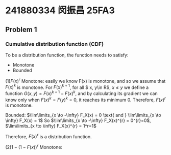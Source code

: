 # 241880334 闵振昌 25FA3
## Problem 1
### Cumulative distribution function (CDF)
To be a distribution function, the function needs to satisfy:
- Monotone
- Bounded

(1)$F(x)^{r}$
Monotone: easily we know F(x) is monotone, and so we assume that $F(x)^{k}$ is monotone. For $F(x)^{k+1}$, for all $ x, y\in R$, $x\leq y$ we define a function $G(x, y)=F(x)^{k+1}-F(x)^{k}$, and by calculating its gradient we can know only when $F(x)^{k}=F(y)^{k}=0$, it reaches its minimum 0.
Therefore, $F(x)^{r}$ is monotone.

Bounded: $\lim\limits_{x \to -\infty} F_X(x) = 0 \text{ and } \lim\limits_{x \to \infty} F_X(x) = 1$
So $\lim\limits_{x \to -\infty} F_X(x)^{r} = 0^{r}=0$, $\lim\limits_{x \to \infty} F_X(x)^{r} = 1^r=1$

Therefore, $F(x)^{r}$ is a distribution function.

(2)$1-(1-F(x))^r$
Monotone: 